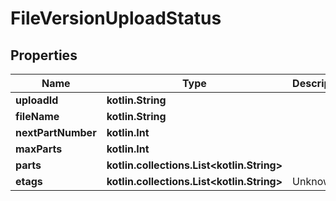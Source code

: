 
# FileVersionUploadStatus

## Properties
Name | Type | Description | Notes
------------ | ------------- | ------------- | -------------
**uploadId** | **kotlin.String** |  | 
**fileName** | **kotlin.String** |  | 
**nextPartNumber** | **kotlin.Int** |  | 
**maxParts** | **kotlin.Int** |  | 
**parts** | **kotlin.collections.List&lt;kotlin.String&gt;** |  | 
**etags** | **kotlin.collections.List&lt;kotlin.String&gt;** | Unknown | 



